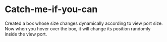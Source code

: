 # Catch-me-if-you-can
Created a box whose size changes dynamically according to view port size. Now when you hover over the box, it will change its position randomly inside the view port.
